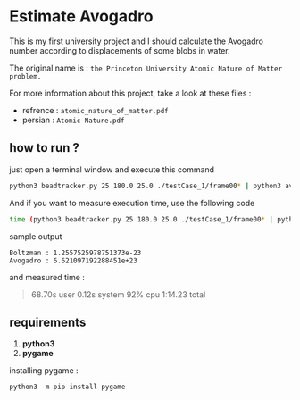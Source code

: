 # Estimate Avogadro

This is my first university project and I should calculate the Avogadro number according to displacements of some blobs in water.

The original name is : `the Princeton University Atomic Nature of Matter problem.`

For more information about this project, take a look at these files :

- refrence : `atomic_nature_of_matter.pdf`
- persian : `Atomic-Nature.pdf`

## how to run ?

just open a terminal window and execute this command
```bash
python3 beadtracker.py 25 180.0 25.0 ./testCase_1/frame00* | python3 avogadro.py
```

And if you want to measure execution time, use the following code
```bash
time (python3 beadtracker.py 25 180.0 25.0 ./testCase_1/frame00* | python3 avogadro.py)
```

sample output
```
Boltzman : 1.2557525978751373e-23 
Avogadro : 6.621097192288451e+23
```
and measured time :
> 68.70s user 0.12s system 92% cpu 1:14.23 total

## requirements

1. **python3**
1. **pygame**

installing pygame :
```
python3 -m pip install pygame
```
